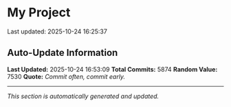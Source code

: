 # My Project


Last updated: 2025-10-24 16:25:37

























































































































































































































































































































































































































































































































































































































































































































































































































































































































































































































































































































































































































































































































































































































































































































































































































































































































































































































































































































































































































































































































































































































































































































































































































































































































































































































































































































































































































































































































































































































































































































































































































































































































































































































































































































































































































































































































































































































































































































































































































































































































































































































































































































































































































































































































































































































































































































































































































































































































































































































































































































































































































































































































































































































































































































































































































































































































































































































































































































































































































































































































































































































































































































































































































































































































## Auto-Update Information

**Last Updated:** 2025-10-24 16:53:09
**Total Commits:** 5874
**Random Value:** 7530
**Quote:** _Commit often, commit early._

---
_This section is automatically generated and updated._